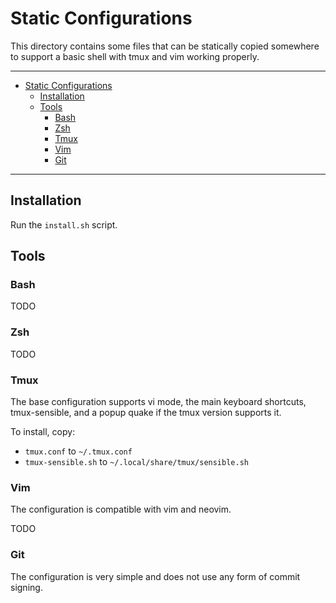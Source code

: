 # Static Configurations

This directory contains some files that can be statically copied somewhere to support a basic shell
with tmux and vim working properly.

---

<!--toc:start-->
- [Static Configurations](#static-configurations)
  - [Installation](#installation)
  - [Tools](#tools)
    - [Bash](#bash)
    - [Zsh](#zsh)
    - [Tmux](#tmux)
    - [Vim](#vim)
    - [Git](#git)
<!--toc:end-->

---

## Installation

Run the `install.sh` script.

## Tools

### Bash

TODO

### Zsh

TODO

### Tmux

The base configuration supports vi mode, the main keyboard shortcuts, tmux-sensible, and a popup
quake if the tmux version supports it.

To install, copy:
- `tmux.conf` to `~/.tmux.conf`
- `tmux-sensible.sh` to `~/.local/share/tmux/sensible.sh`

### Vim

The configuration is compatible with vim and neovim.

TODO

### Git

The configuration is very simple and does not use any form of commit signing.
